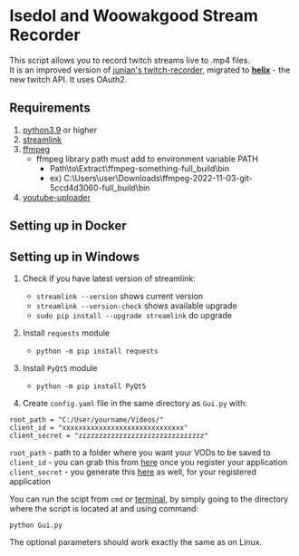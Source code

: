 # Isedol and Woowakgood Stream Recorder
This script allows you to record twitch streams live to .mp4 files.  
It is an improved version of [junian's twitch-recorder](https://gist.github.com/junian/b41dd8e544bf0e3980c971b0d015f5f6), migrated to [**helix**](https://dev.twitch.tv/docs/api) - the new twitch API. It uses OAuth2.
## Requirements
1. [python3.9](https://www.python.org/downloads/release/python-3913/) or higher  
2. [streamlink](https://streamlink.github.io/)  
3. [ffmpeg](https://ffmpeg.org/)
    * ffmpeg library path must add to environment variable PATH
        * Path\to\Extract\ffmpeg-something-full_build\bin 
        * ex) C:\Users\user\Downloads\ffmpeg-2022-11-03-git-5ccd4d3060-full_build\bin
4. [youtube-uploader](https://github.com/tokland/youtube-upload)

## Setting up in Docker

## Setting up in Windows
1) Check if you have latest version of streamlink:
    * `streamlink --version` shows current version
    * `streamlink --version-check` shows available upgrade
    * `sudo pip install --upgrade streamlink` do upgrade

2) Install `requests` module
    * ```python -m pip install requests```  
3) Install `PyQt5` module
    * ```python -m pip install PyQt5```
4) Create `config.yaml` file in the same directory as `Gui.py` with:
```properties
root_path = "C:/User/yourname/Videos/"
client_id = "xxxxxxxxxxxxxxxxxxxxxxxxxxxxxx"
client_secret = "zzzzzzzzzzzzzzzzzzzzzzzzzzzzzzz"
```
`root_path` - path to a folder where you want your VODs to be saved to  
`client_id` - you can grab this from [here](https://dev.twitch.tv/console/apps) once you register your application  
`client_secret` - you generate this [here](https://dev.twitch.tv/console/apps) as well, for your registered application

You can run the scipt from `cmd` or [terminal](https://www.microsoft.com/en-us/p/windows-terminal/9n0dx20hk701?activetab=pivot:overviewtab), by simply going to the directory where the script is located at and using command:
```shell script
python Gui.py
```
The optional parameters should work exactly the same as on Linux.